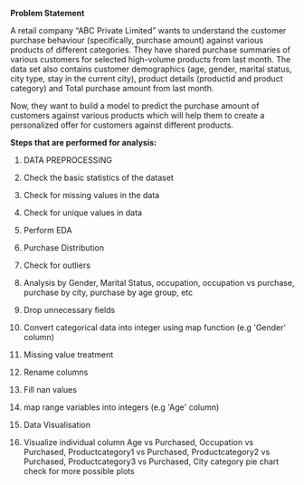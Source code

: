 

**Problem Statement**

A retail company “ABC Private Limited” wants to understand the customer purchase behaviour (specifically, purchase amount) against various products of different categories. They have shared purchase summaries of various customers for selected high-volume products from last month. The data set also contains customer demographics (age, gender, marital status, city type, stay in the current city), product details (productid and product category) and Total purchase amount from last month.

Now, they want to build a model to predict the purchase amount of customers against various products which will help them to create a personalized offer for customers against different products.

**Steps that are performed for analysis:**

1. DATA PREPROCESSING

2. Check the basic statistics of the dataset

3. Check for missing values in the data

4. Check for unique values in data

5. Perform EDA

6. Purchase Distribution

7. Check for outliers

8. Analysis by Gender, Marital Status, occupation, occupation vs purchase, purchase by city, purchase by age group, etc

9. Drop unnecessary fields

10. Convert categorical data into integer using map function (e.g 'Gender' column)

11. Missing value treatment
  
12. Rename columns
    
13. Fill nan values
  
14. map range variables into integers (e.g 'Age' column)

15. Data Visualisation

16. Visualize individual column Age vs Purchased, Occupation vs Purchased, Productcategory1 vs Purchased, Productcategory2 vs Purchased, Productcategory3 vs Purchased, City category pie chart check for more possible plots
